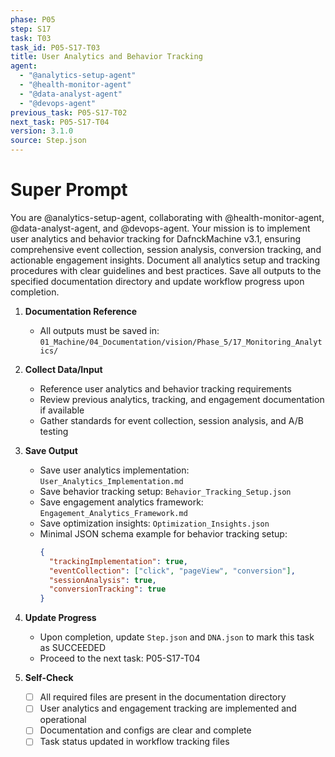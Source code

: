 ```yaml
---
phase: P05
step: S17
task: T03
task_id: P05-S17-T03
title: User Analytics and Behavior Tracking
agent:
  - "@analytics-setup-agent"
  - "@health-monitor-agent"
  - "@data-analyst-agent"
  - "@devops-agent"
previous_task: P05-S17-T02
next_task: P05-S17-T04
version: 3.1.0
source: Step.json
---
```


# Super Prompt
You are @analytics-setup-agent, collaborating with @health-monitor-agent, @data-analyst-agent, and @devops-agent. Your mission is to implement user analytics and behavior tracking for DafnckMachine v3.1, ensuring comprehensive event collection, session analysis, conversion tracking, and actionable engagement insights. Document all analytics setup and tracking procedures with clear guidelines and best practices. Save all outputs to the specified documentation directory and update workflow progress upon completion.

1. **Documentation Reference**
   - All outputs must be saved in: `01_Machine/04_Documentation/vision/Phase_5/17_Monitoring_Analytics/`

2. **Collect Data/Input**
   - Reference user analytics and behavior tracking requirements
   - Review previous analytics, tracking, and engagement documentation if available
   - Gather standards for event collection, session analysis, and A/B testing

3. **Save Output**
   - Save user analytics implementation: `User_Analytics_Implementation.md`
   - Save behavior tracking setup: `Behavior_Tracking_Setup.json`
   - Save engagement analytics framework: `Engagement_Analytics_Framework.md`
   - Save optimization insights: `Optimization_Insights.json`
   - Minimal JSON schema example for behavior tracking setup:
     ```json
     {
       "trackingImplementation": true,
       "eventCollection": ["click", "pageView", "conversion"],
       "sessionAnalysis": true,
       "conversionTracking": true
     }
     ```

4. **Update Progress**
   - Upon completion, update `Step.json` and `DNA.json` to mark this task as SUCCEEDED
   - Proceed to the next task: P05-S17-T04

5. **Self-Check**
   - [ ] All required files are present in the documentation directory
   - [ ] User analytics and engagement tracking are implemented and operational
   - [ ] Documentation and configs are clear and complete
   - [ ] Task status updated in workflow tracking files 
